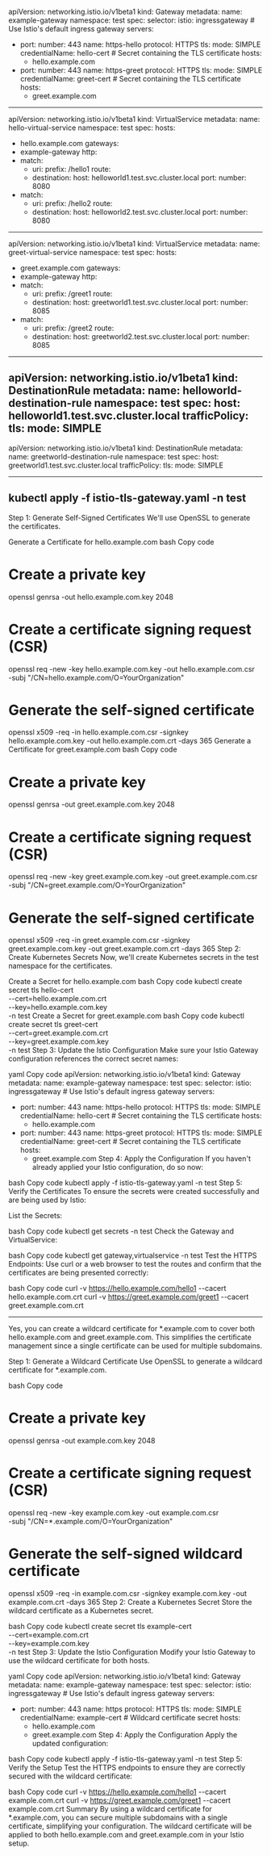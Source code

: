 apiVersion: networking.istio.io/v1beta1
kind: Gateway
metadata:
  name: example-gateway
  namespace: test
spec:
  selector:
    istio: ingressgateway # Use Istio's default ingress gateway
  servers:
  - port:
      number: 443
      name: https-hello
      protocol: HTTPS
    tls:
      mode: SIMPLE
      credentialName: hello-cert # Secret containing the TLS certificate
    hosts:
    - hello.example.com
  - port:
      number: 443
      name: https-greet
      protocol: HTTPS
    tls:
      mode: SIMPLE
      credentialName: greet-cert # Secret containing the TLS certificate
    hosts:
    - greet.example.com

---
apiVersion: networking.istio.io/v1beta1
kind: VirtualService
metadata:
  name: hello-virtual-service
  namespace: test
spec:
  hosts:
  - hello.example.com
  gateways:
  - example-gateway
  http:
  - match:
    - uri:
        prefix: /hello1
    route:
    - destination:
        host: helloworld1.test.svc.cluster.local
        port:
          number: 8080
  - match:
    - uri:
        prefix: /hello2
    route:
    - destination:
        host: helloworld2.test.svc.cluster.local
        port:
          number: 8080

---
apiVersion: networking.istio.io/v1beta1
kind: VirtualService
metadata:
  name: greet-virtual-service
  namespace: test
spec:
  hosts:
  - greet.example.com
  gateways:
  - example-gateway
  http:
  - match:
    - uri:
        prefix: /greet1
    route:
    - destination:
        host: greetworld1.test.svc.cluster.local
        port:
          number: 8085
  - match:
    - uri:
        prefix: /greet2
    route:
    - destination:
        host: greetworld2.test.svc.cluster.local
        port:
          number: 8085

---
apiVersion: networking.istio.io/v1beta1
kind: DestinationRule
metadata:
  name: helloworld-destination-rule
  namespace: test
spec:
  host: helloworld1.test.svc.cluster.local
  trafficPolicy:
    tls:
      mode: SIMPLE
---
apiVersion: networking.istio.io/v1beta1
kind: DestinationRule
metadata:
  name: greetworld-destination-rule
  namespace: test
spec:
  host: greetworld1.test.svc.cluster.local
  trafficPolicy:
    tls:
      mode: SIMPLE

---

kubectl apply -f istio-tls-gateway.yaml -n test
---

Step 1: Generate Self-Signed Certificates
We'll use OpenSSL to generate the certificates.

Generate a Certificate for hello.example.com
bash
Copy code
# Create a private key
openssl genrsa -out hello.example.com.key 2048

# Create a certificate signing request (CSR)
openssl req -new -key hello.example.com.key -out hello.example.com.csr \
  -subj "/CN=hello.example.com/O=YourOrganization"

# Generate the self-signed certificate
openssl x509 -req -in hello.example.com.csr -signkey hello.example.com.key -out hello.example.com.crt -days 365
Generate a Certificate for greet.example.com
bash
Copy code
# Create a private key
openssl genrsa -out greet.example.com.key 2048

# Create a certificate signing request (CSR)
openssl req -new -key greet.example.com.key -out greet.example.com.csr \
  -subj "/CN=greet.example.com/O=YourOrganization"

# Generate the self-signed certificate
openssl x509 -req -in greet.example.com.csr -signkey greet.example.com.key -out greet.example.com.crt -days 365
Step 2: Create Kubernetes Secrets
Now, we'll create Kubernetes secrets in the test namespace for the certificates.

Create a Secret for hello.example.com
bash
Copy code
kubectl create secret tls hello-cert \
  --cert=hello.example.com.crt \
  --key=hello.example.com.key \
  -n test
Create a Secret for greet.example.com
bash
Copy code
kubectl create secret tls greet-cert \
  --cert=greet.example.com.crt \
  --key=greet.example.com.key \
  -n test
Step 3: Update the Istio Configuration
Make sure your Istio Gateway configuration references the correct secret names:

yaml
Copy code
apiVersion: networking.istio.io/v1beta1
kind: Gateway
metadata:
  name: example-gateway
  namespace: test
spec:
  selector:
    istio: ingressgateway # Use Istio's default ingress gateway
  servers:
  - port:
      number: 443
      name: https-hello
      protocol: HTTPS
    tls:
      mode: SIMPLE
      credentialName: hello-cert # Secret containing the TLS certificate
    hosts:
    - hello.example.com
  - port:
      number: 443
      name: https-greet
      protocol: HTTPS
    tls:
      mode: SIMPLE
      credentialName: greet-cert # Secret containing the TLS certificate
    hosts:
    - greet.example.com
Step 4: Apply the Configuration
If you haven't already applied your Istio configuration, do so now:

bash
Copy code
kubectl apply -f istio-tls-gateway.yaml -n test
Step 5: Verify the Certificates
To ensure the secrets were created successfully and are being used by Istio:

List the Secrets:

bash
Copy code
kubectl get secrets -n test
Check the Gateway and VirtualService:

bash
Copy code
kubectl get gateway,virtualservice -n test
Test the HTTPS Endpoints:
Use curl or a web browser to test the routes and confirm that the certificates are being presented correctly:

bash
Copy code
curl -v https://hello.example.com/hello1 --cacert hello.example.com.crt
curl -v https://greet.example.com/greet1 --cacert greet.example.com.crt

---

Yes, you can create a wildcard certificate for *.example.com to cover both hello.example.com and greet.example.com. This simplifies the certificate management since a single certificate can be used for multiple subdomains.

Step 1: Generate a Wildcard Certificate
Use OpenSSL to generate a wildcard certificate for *.example.com.

bash
Copy code
# Create a private key
openssl genrsa -out example.com.key 2048

# Create a certificate signing request (CSR)
openssl req -new -key example.com.key -out example.com.csr \
  -subj "/CN=*.example.com/O=YourOrganization"

# Generate the self-signed wildcard certificate
openssl x509 -req -in example.com.csr -signkey example.com.key -out example.com.crt -days 365
Step 2: Create a Kubernetes Secret
Store the wildcard certificate as a Kubernetes secret.

bash
Copy code
kubectl create secret tls example-cert \
  --cert=example.com.crt \
  --key=example.com.key \
  -n test
Step 3: Update the Istio Configuration
Modify your Istio Gateway to use the wildcard certificate for both hosts.

yaml
Copy code
apiVersion: networking.istio.io/v1beta1
kind: Gateway
metadata:
  name: example-gateway
  namespace: test
spec:
  selector:
    istio: ingressgateway # Use Istio's default ingress gateway
  servers:
  - port:
      number: 443
      name: https
      protocol: HTTPS
    tls:
      mode: SIMPLE
      credentialName: example-cert # Wildcard certificate secret
    hosts:
    - hello.example.com
    - greet.example.com
Step 4: Apply the Configuration
Apply the updated configuration:

bash
Copy code
kubectl apply -f istio-tls-gateway.yaml -n test
Step 5: Verify the Setup
Test the HTTPS endpoints to ensure they are correctly secured with the wildcard certificate:

bash
Copy code
curl -v https://hello.example.com/hello1 --cacert example.com.crt
curl -v https://greet.example.com/greet1 --cacert example.com.crt
Summary
By using a wildcard certificate for *.example.com, you can secure multiple subdomains with a single certificate, simplifying your configuration. The wildcard certificate will be applied to both hello.example.com and greet.example.com in your Istio setup.



